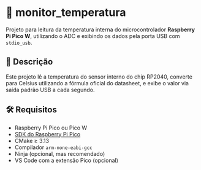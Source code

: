 # 📡 monitor_temperatura

Projeto para leitura da temperatura interna do microcontrolador **Raspberry Pi Pico W**, utilizando o ADC e exibindo os dados pela porta USB com `stdio_usb`.

## 🧠 Descrição

Este projeto lê a temperatura do sensor interno do chip RP2040, converte para Celsius utilizando a fórmula oficial do datasheet, e exibe o valor via saída padrão USB a cada segundo.

## 🛠️ Requisitos

- Raspberry Pi Pico ou Pico W
- [SDK do Raspberry Pi Pico](https://github.com/raspberrypi/pico-sdk)
- CMake ≥ 3.13
- Compilador `arm-none-eabi-gcc`
- Ninja (opcional, mas recomendado)
- VS Code com a extensão Pico (opcional)

